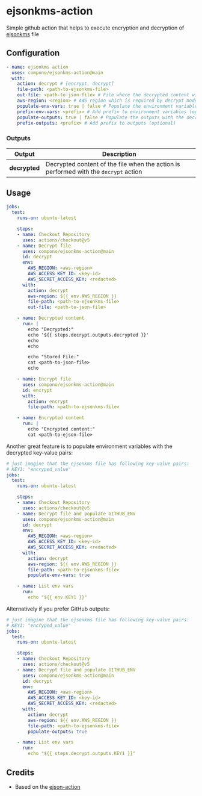 # ejsonkms-action

Simple github action that helps to execute encryption and decryption of [ejsonkms](https://github.com/envato/ejsonkms) file

## Configuration

```yaml
- name: ejsonkms action
  uses: compono/ejsonkms-action@main
  with:
    action: decrypt # [encrypt, decrypt]
    file-path: <path-to-ejsonkms-file>
    out-file: <path-to-json-file> # File where the decrypted content will be stored (optional)
    aws-region: <region> # AWS region which is required by decrypt mode (optional)
    populate-env-vars: true | false # Populate the environment variables with the decrypted key-pairs content (optional)
    prefix-env-vars: <prefix> # Add prefix to environment variables (optional)
    populate-outputs: true | false # Populate the outputs with the decrypted key-pairs content (optional)
    prefix-outputs: <prefix> # Add prefix to outputs (optional)
```

### Outputs

| Output     | Description                                       |
|------------|---------------------------------------------------|
| **decrypted**  | Decrypted content of the file when the action is performed with the `decrypt` action |

## Usage

```yaml
jobs:
  test:
    runs-on: ubuntu-latest

    steps:
    - name: Checkout Repository
      uses: actions/checkout@v5
    - name: Decrypt file
      uses: compono/ejsonkms-action@main
      id: decrypt
      env:
        AWS_REGION: <aws-region>
        AWS_ACCESS_KEY_ID: <key-id>
        AWS_SECRET_ACCESS_KEY: <redacted>
      with:
        action: decrypt
        aws-region: ${{ env.AWS_REGION }}
        file-path: <path-to-ejsonkms-file>
        out-file: <path-to-json-file>

    - name: Decrypted content
      run: |
        echo "Decrypted:"
        echo '${{ steps.decrypt.outputs.decrypted }}'
        echo
        echo

        echo "Stored File:"
        cat <path-to-json-file>
        echo

    - name: Encrypt file
      uses: compono/ejsonkms-action@main
      id: encrypt
      with:
        action: encrypt
        file-path: <path-to-ejsonkms-file>

    - name: Encrypted content
      run: |
        echo "Encrypted content:"
        cat <path-to-ejson-file>
```

Another great feature is to populate environment variables with the decrypted key-value pairs:

```yaml
# just imagine that the ejsonkms file has following key-value pairs:
# KEY1: "encryped_value"
jobs:
  test:
    runs-on: ubuntu-latest

    steps:
    - name: Checkout Repository
      uses: actions/checkout@v5
    - name: Decrypt file and populate GITHUB_ENV
      uses: compono/ejsonkms-action@main
      id: decrypt
      env:
        AWS_REGION: <aws-region>
        AWS_ACCESS_KEY_ID: <key-id>
        AWS_SECRET_ACCESS_KEY: <redacted>
      with:
        action: decrypt
        aws-region: ${{ env.AWS_REGION }}
        file-path: <path-to-ejsonkms-file>
        populate-env-vars: true

    - name: List env vars
      run:
        echo "${{ env.KEY1 }}"
```

Alternatively if you prefer GitHub outputs:

```yaml
# just imagine that the ejsonkms file has following key-value pairs:
# KEY1: "encryped_value"
jobs:
  test:
    runs-on: ubuntu-latest

    steps:
    - name: Checkout Repository
      uses: actions/checkout@v5
    - name: Decrypt file and populate GITHUB_ENV
      uses: compono/ejsonkms-action@main
      id: decrypt
      env:
        AWS_REGION: <aws-region>
        AWS_ACCESS_KEY_ID: <key-id>
        AWS_SECRET_ACCESS_KEY: <redacted>
      with:
        action: decrypt
        aws-region: ${{ env.AWS_REGION }}
        file-path: <path-to-ejsonkms-file>
        populate-outputs: true

    - name: List env vars
      run:
        echo "${{ steps.decrypt.outputs.KEY1 }}"
```

## Credits

* Based on the [ejson-action](https://github.com/Drafteame/ejson-action)

